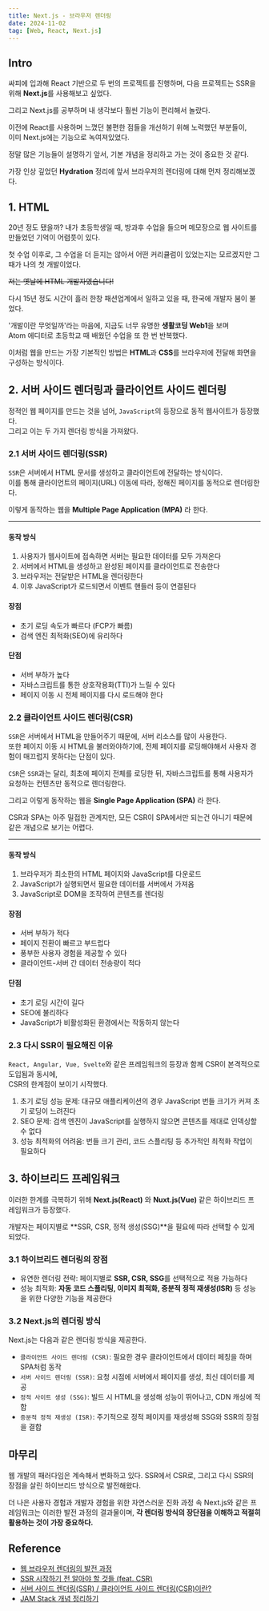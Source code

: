 ```yaml
---
title: Next.js - 브라우저 렌더링
date: 2024-11-02
tag: [Web, React, Next.js]
---
```


## Intro

싸피에 입과해 React 기반으로 두 번의 프로젝트를 진행하며, 다음 프로젝트는 SSR을 위해 **Next.js**를 사용해보고 싶었다.

그리고 Next.js를 공부하며 내 생각보다 훨씬 기능이 편리해서 놀랐다.

이전에 React를 사용하며 느꼈던 불편한 점들을 개선하기 위해 노력했던 부분들이,  
이미 Next.js에는 기능으로 녹여져있었다.

정말 많은 기능들이 설명하기 앞서, 기본 개념을 정리하고 가는 것이 중요한 것 같다.

가장 인상 깊었던 **Hydration** 정리에 앞서 브라우저의 렌더링에 대해 먼저 정리해보겠다.

## 1. HTML

20년 정도 됐을까? 내가 초등학생일 때, 방과후 수업을 들으며 메모장으로 웹 사이트를 만들었던 기억이 어렴풋이 있다.

첫 수업 이후로, 그 수업을 더 듣지는 않아서 어떤 커리큘럼이 있었는지는 모르겠지만 그 때가 나의 첫 개발이었다.

<del>저는 옛날에 HTML 개발자였습니다!</del>

다시 15년 정도 시간이 흘러 한창 패션업계에서 일하고 있을 때, 한국에 개발자 붐이 불었다.

'개발이란 무엇일까'라는 마음에, 지금도 너무 유명한 **생활코딩 Web1**을 보며  
Atom 에디터로 초등학교 때 배웠던 수업을 또 한 번 반복했다.

이처럼 웹을 만드는 가장 기본적인 방법은 **HTML**과 **CSS**를 브라우저에 전달해 화면을 구성하는 방식이다.

## 2. 서버 사이드 렌더링과 클라이언트 사이드 렌더링

정적인 웹 페이지를 만드는 것을 넘어, <code>JavaScript</code>의 등장으로 동적 웹사이트가 등장했다.  
그리고 이는 두 가지 렌더링 방식을 가져왔다.

### 2.1 서버 사이드 렌더링(SSR)

<code>SSR</code>은 서버에서 HTML 문서를 생성하고 클라이언트에 전달하는 방식이다.  
이를 통해 클라이언트의 페이지(URL) 이동에 따라, 정해진 페이지를 동적으로 렌더링한다.

이렇게 동작하는 웹을 **Multiple Page Application (MPA)** 라 한다.

<hr/>

#### 동작 방식

1. 사용자가 웹사이트에 접속하면 서버는 필요한 데이터를 모두 가져온다
2. 서버에서 HTML을 생성하고 완성된 페이지를 클라이언트로 전송한다
3. 브라우저는 전달받은 HTML을 렌더링한다
4. 이후 JavaScript가 로드되면서 이벤트 핸들러 등이 연결된다

#### 장점

-   초기 로딩 속도가 빠르다 (FCP가 빠름)
-   검색 엔진 최적화(SEO)에 유리하다

#### 단점

-   서버 부하가 높다
-   자바스크립트를 통한 상호작용화(TTI)가 느릴 수 있다
-   페이지 이동 시 전체 페이지를 다시 로드해야 한다

### 2.2 클라이언트 사이드 렌더링(CSR)

<code>SSR</code>은 서버에서 HTML을 만들어주기 때문에, 서버 리소스를 많이 사용한다.  
또한 페이지 이동 시 HTML을 불러와야하기에, 전체 페이지를 로딩해야해서 사용자 경험이 매끄럽지 못하다는 단점이 있다.

<code>CSR</code>은 <code>SSR</code>과는 달리, 최초에 페이지 전체를 로딩한 뒤, 자바스크립트를 통해 사용자가 요청하는 컨텐츠만 동적으로 렌더링한다.

그리고 이렇게 동작하는 웹을 **Single Page Application (SPA)** 라 한다.

CSR과 SPA는 아주 밀접한 관계지만, 모든 CSR이 SPA에서만 되는건 아니기 때문에 같은 개념으로 보기는 어렵다.

<hr/>

#### 동작 방식

1. 브라우저가 최소한의 HTML 페이지와 JavaScript를 다운로드
2. JavaScript가 실행되면서 필요한 데이터를 서버에서 가져옴
3. JavaScript로 DOM을 조작하여 콘텐츠를 렌더링

#### 장점

-   서버 부하가 적다
-   페이지 전환이 빠르고 부드럽다
-   풍부한 사용자 경험을 제공할 수 있다
-   클라이언트-서버 간 데이터 전송량이 적다

#### 단점

-   초기 로딩 시간이 길다
-   SEO에 불리하다
-   JavaScript가 비활성화된 환경에서는 작동하지 않는다

### 2.3 다시 SSR이 필요해진 이유

<code>React, Angular, Vue, Svelte</code>와 같은 프레임워크의 등장과 함께 CSR이 본격적으로 도입됨과 동시에,  
CSR의 한계점이 보이기 시작했다.

1. 초기 로딩 성능 문제: 대규모 애플리케이션의 경우 JavaScript 번들 크기가 커져 초기 로딩이 느려진다
2. SEO 문제: 검색 엔진이 JavaScript를 실행하지 않으면 콘텐츠를 제대로 인덱싱할 수 없다
3. 성능 최적화의 어려움: 번들 크기 관리, 코드 스플리팅 등 추가적인 최적화 작업이 필요하다

## 3. 하이브리드 프레임워크

이러한 한계를 극복하기 위해 **Next.js(React)** 와 **Nuxt.js(Vue)** 같은 하이브리드 프레임워크가 등장했다.

개발자는 페이지별로 **SSR, CSR, 정적 생성(SSG)**을 필요에 따라 선택할 수 있게 되었다.

### 3.1 하이브리드 렌더링의 장점

-   유연한 렌더링 전략: 페이지별로 **SSR, CSR, SSG**를 선택적으로 적용 가능하다
-   성능 최적화: **자동 코드 스플리팅, 이미지 최적화, 증분적 정적 재생성(ISR)** 등 성능을 위한 다양한 기능을 제공한다

### 3.2 Next.js의 렌더링 방식

Next.js는 다음과 같은 렌더링 방식을 제공한다.

-   <code>클라이언트 사이드 렌더링 (CSR)</code>: 필요한 경우 클라이언트에서 데이터 페칭을 하며 SPA처럼 동작
-   <code>서버 사이드 렌더링 (SSR)</code>: 요청 시점에 서버에서 페이지를 생성, 최신 데이터를 제공
-   <code>정적 사이트 생성 (SSG)</code>: 빌드 시 HTML을 생성해 성능이 뛰어나고, CDN 캐싱에 적합
-   <code>증분적 정적 재생성 (ISR)</code>: 주기적으로 정적 페이지를 재생성해 SSG와 SSR의 장점을 결합

## 마무리

웹 개발의 패러다임은 계속해서 변화하고 있다. SSR에서 CSR로, 그리고 다시 SSR의 장점을 살린 하이브리드 방식으로 발전해왔다.

더 나은 사용자 경험과 개발자 경험을 위한 자연스러운 진화 과정 속 Next.js와 같은 프레임워크는 이러한 발전 과정의 결과물이며, **각 렌더링 방식의 장단점을 이해하고 적절히 활용하는 것이 가장 중요하다.**

## Reference

-   [웹 브라우저 렌더링의 발전 과정](https://velog.io/@hamjw0122/Next.js-%EC%9B%B9-%EB%B8%8C%EB%9D%BC%EC%9A%B0%EC%A0%80-%EB%A0%8C%EB%8D%94%EB%A7%81%EC%9D%98-%EB%B0%9C%EC%A0%84-%EA%B3%BC%EC%A0%95-cles36qh)
-   [SSR 시작하기 전 알아야 할 것들 (feat. CSR)](https://yozm.wishket.com/magazine/detail/2330/)
-   [서버 사이드 렌더링(SSR) / 클라이언트 사이드 렌더링(CSR)이란?](https://velog.io/@ctdlog/%EC%84%9C%EB%B2%84-%EC%82%AC%EC%9D%B4%EB%93%9C-%EB%A0%8C%EB%8D%94%EB%A7%81SSR-%ED%81%B4%EB%9D%BC%EC%9D%B4%EC%96%B8%ED%8A%B8-%EC%82%AC%EC%9D%B4%EB%93%9C-%EB%A0%8C%EB%8D%94%EB%A7%81CSR%EC%9D%B4%EB%9E%80)
-   [JAM Stack 개념 정리하기](https://pks2974.medium.com/jam-stack-%EA%B0%9C%EB%85%90-%EC%A0%95%EB%A6%AC%ED%95%98%EA%B8%B0-17dd5c34edf7)
